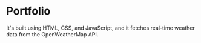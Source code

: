 <h1>Portfolio</h1>
<p> It's built using HTML, CSS, and JavaScript, and it fetches real-time weather data from the OpenWeatherMap API.
</p>
<img src="">
